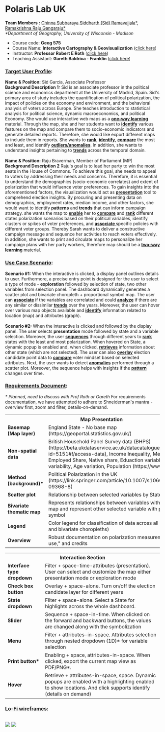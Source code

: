 # Polaris Lab UK
<b>Team Members :</b> <a href="https://sidrcs.github.io/maps/index.html"> Chinna Subbaraya Siddharth (Sid) Ramavajjala*</a>, <a href="https://gangaraju09.github.io/index.html"> Ramakrishna Raju Gangaraju*</a><br>
<i>*Department of Geography, University of Wisconsin - Madison</i>
<p><ul><li>Course code: <b>Geog 575</b></li> <li>Course Name: <b>Interactive Cartography & Geovisualization</b> (<a href = "https://geography.wisc.edu/cartography/education/G575/G575SP2022.html">click here</a>)</li><li>Instructor: <b>Professor Robert E Roth</b> (<a href="https://geography.wisc.edu/gis/staff/roth-robert/">click here</a>)</li> <li>Teaching Assistant: <b>Gareth Baldrica - Franklin</b> (<a href="https://geography.wisc.edu/staff/baldrica-franklin-gareth/">click here</a>)</li></ul></p>

<h3><b><ins>Target User Profile</ins>:</b></h3>
<b>Name & Position:</b> Sid Garcia, Associate Professor <br>
<b>Background Description 1:</b> Sid is an associate professor in the political science and economics department at the University of Madrid, Spain. Sid's primary area of study includes the quantification of political polarization, the impact of policies on the economy and environment, and the behavioral analysis of voters across Europe. She teaches introduction to statistical analysis for political science, dynamic macroeconomics, and political Economy. She would use interactive web maps as a <b><ins>one-way learning</ins></b> material. Through the map, she and her students want to <b><ins>identify</ins></b> various features on the map and compare them to socio-economic indicators and generate detailed reports. Therefore, she would like export different maps to include them in reports. She wants to <b><ins>rank</b></ins>, <b><ins>identify</b></ins>, <b><ins>compare</b></ins> the most and least, and identify <b><ins>outliers/anomalies</b></ins>. In addition, she wants to understand insights pertaining to <b><ins>trends</b></ins> across the temporal domain.<br>
<br>
<b>Name & Position:</b> Raju Braverman, Member of Parliament (MP) <br>
<b>Background Description 2</b>  Raju's goal is to lead her party to win the most seats in the House of Commons. To achieve this goal, she needs to appeal to voters by addressing their needs and concerns. Therefore, it is essential to understand the demographics (socio-economic correlates) and extent of polarization that would influence voter preferences. To gain insights into the aforementioned factors, the visualization would act as <b><ins>presentation</b></ins> tool to comprehend election insights. By procuring and presenting data on demographics, employment rates, median income, and other factors, she would want to identify <b><ins>patterns</b></ins> and <b><ins>trends</b></ins> that can inform campaign strategy. she wants the map to <b><ins>enable</b></ins> her to <b><ins>compare</b></ins> and <b><ins>rank</b></ins> different states polarization scenarios based on their political variables, identify clusters or spikes of voter preferences, and <b><ins> associate </b></ins> specific policies with different voter groups. Thereby Sarah wants to deliver a constructive campaign message and sequence her activities to reach voters effectively. In addition, she wants to print and circulate maps to personalize her campaign plans with her party workers, therefore map should be a <b><ins> two-way learning</b></ins> material.

<h3><b><ins>Use Case Scenario</ins>:</b></h3>
<b>Scenario #1:</b> When the interactive is clicked, a display panel outlines details to user. Furthermore, a precise entry point is designed for the user to select a type of mode - <b>exploration</b> followed by selection of state, two other variables from selection panel. The dashboard dynamically generates a scatter plot and bivariate choropleth + proportional symbol map. The user can <b><ins>associate</b></ins> if the variables are correlated and could <b><ins>analyze</b></ins> if there are any similar or dissimilar <b><ins>trends</b></ins> over the years. Moreover, the user can hover over various map objects available and <b><ins>identify</b></ins> information related to location (map) and attributes (graph).<br>
<br>
<b>Scenario #2:</b> When the interactive is clicked and followed by the display panel. The user selects <b>presentation</b> mode followed by state and a variable selection. Moreover, the user <b><ins>sequences</b></ins> through different years to <b><ins>rank</b></ins> states with the least and most polarization. When hovered on State, a dynamic popup is enabled and, when clicked, <b><ins>retrieves</b></ins> information about other state (which are not selected). The user can also <b><ins>overlay</b></ins> election candidate point data to <b><ins>compare</b></ins> voter mindset based on selected attributes. Next, the user wants to detect <b><ins>anomalies</b></ins> performed through a scatter plot. Moreover, the sequence helps with insights if the <b><ins>pattern</b></ins> changes over time.<br>

<h3><b><ins>Requirements Document</ins>:</b></h3>
<i>* Planned, need to discuss with Prof Roth or Gareth</i>
For requirements documentation, we have attempted to adhere to Shneiderman's mantra - overview first, zoom and filter, details-on-demand.
<table> <tr><th colspan="2">Map Presentation</th></tr>
<tr><td><b>Basemap (Map layer)</b></td>	<td>England State - No base map (https://geoportal.statistics.gov.uk/)</td></tr>
<tr><td><b>Non-spatial data</b></td>	<td>British Household Panel Survey data (BHPS) (https://beta.ukdataservice.ac.uk/datacatalogue/studies/study?id=5151#!/access-data), Income Inequality, Median Income, Employed Share, Native share, Eduaction variablity, Job status variability, Age variation, Population (https://www.ons.gov.uk/)</td></tr>
<tr><td><b>Method (background)*</b></td>	<td>Political Polarization in the UK (https://link.springer.com/article/10.1007/s10602-022-09368-8)</td></tr>
<tr><td><b>Scatter plot</b></td>	<td>Relationship between selected variables by State (2D) </td></tr>
<tr><td><b>Bivariate thematic map</b></td>	<td>Represents relationships between variables with a choropleth map and represent other selected variable with propotional symbol </td></tr>
<tr><td><b>Legend</b></td>	<td>Color legend for classification of data across all map types (uni and bivariate choropleths)</td></tr>
<tr><td><b>Overview</b></td>	<td>Robust documentation on polarization measurements, "how to use," and credits</td></tr> </table>

<table> <tr><th colspan="2">Interaction Section</th></tr>
<tr><td><b>Interface type dropdown</b></td>	<td>Filter + space-time-attributes (presentation). User can select and customize the map either presentation mode or exploration mode</td></tr>
<tr><td><b>Check box button</b></td>	<td>Overlay + space-alone. Turn on/off the election candidate layer for different years</td></tr>
<tr><td><b>State dropdown</b></td> <td>Filter + space-alone. Select a State for highlights across the whole dashboard.</td></tr>
<tr><td><b>Slider</b></td>	<td>Sequence + space-in-time. When clicked on the forward and backward buttons, the values are changed along with the symbolization</td></tr>
<tr><td><b>Menu</b></td>	<td>Filter + attributes-in-space. Attributes selection through nested dropdown (1D)* for variable selection</td></tr>
<tr><td><b>Print button*</b></td>	<td>Enabling + space, attributes-in-space. When clicked, export the current map view as PDF/PNG*.</td></tr>
<tr><td><b>Hover</b></td>	<td>Retrieve + attributes-in-space, space. Dynamic popups are enabled with a highlighting enabled to show locations. And click supports identify (details on demand)</td></tr></table>

<h3><b><ins>Lo-Fi wireframes</ins>:</b></h3>
<br>
<img src = "https://github.com/gangaraju09/Geog_575_Final_Project/blob/main/assets/Scenario%231.jpg?raw=true">
<img src = "https://github.com/gangaraju09/Geog_575_Final_Project/blob/main/assets/Scenario%232.jpg?raw=true">






